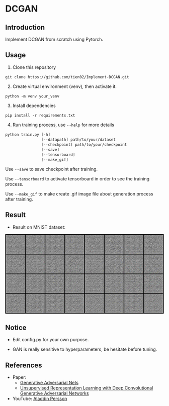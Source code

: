 # DCGAN
## Introduction

Implement DCGAN from scratch using Pytorch.

## Usage
1. Clone this repository
```
git clone https://github.com/tien02/Implement-DCGAN.git
```
2. Create virtual environment (venv), then activate it.
```
python -m venv your_venv
```
3. Install dependencies
```
pip install -r requirements.txt
```
4. Run training process, use `--help` for more details
```
python train.py [-h]
                [--datapath] path/to/your/dataset
                [--checkpoint] path/to/your/checkpoint
                [--save] 
                [--tensorboard]
                [--make_gif]
```
Use `--save` to save checkpoint after training.

Use `--tensorboard` to activate tensorboard in order to see the training process.

Use `--make_gif` to make create .gif image file about generation process after training.

## Result

- Result on MNIST dataset:

![](demo/mnist.gif)

## Notice

- Edit config.py for your own purpose.

- GAN is really sensitive to hyperparameters, be hesitate before tuning.

## References 
- Paper:
  - [Generative Adversarial Nets](https://arxiv.org/pdf/1406.2661.pdf)
  - [Unsupervised Representation Learning with Deep Convolutional Generative Adversarial Networks](https://arxiv.org/pdf/1511.06434.pdf)
- YouTube: [Aladdin Persson](https://www.youtube.com/watch?v=IZtv9s_Wx9I)
